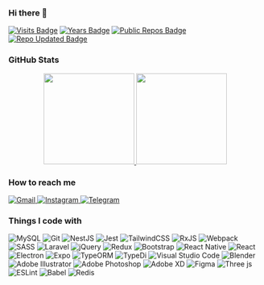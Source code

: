   
### Hi there 👋

[![Visits Badge](https://badges.strrl.dev/visits/alijany/alijany)](https://badges.strrl.dev)
[![Years Badge](https://badges.strrl.dev/years/alijany)](https://badges.strrl.dev)
[![Public Repos Badge](https://badges.strrl.dev/repos/alijany)](https://badges.strrl.dev)
[![Repo Updated Badge](https://badges.strrl.dev/updated/alijany/alijany)](https://badges.strrl.dev)

### GitHub Stats

<p align="center">
  <a href="https://github.com/alijany">
    <img height="180em" 
         src="https://github-readme-stats-eight-theta.vercel.app/api?username=alijany&include_all_commits=true&count_private=true&title_color=367391"/>
    <img height="180em" 
         src="https://github-readme-stats-eight-theta.vercel.app/api/top-langs/?username=alijany&layout=compact&title_color=367391"/>
  </a>
</p>


### How to reach me 

<a href="mailto:mh.alijany@gmil.com">
  <img alt="Gmail" src="https://img.shields.io/badge/Gmail-FF5F5F?style=flat&logo=gmail&logoColor=white" />
</a>
<a href="https://www.instagram.com/ux_tab">
  <img
    alt="Instagram"
    src="https://img.shields.io/badge/Instagram-FF5F5F?logo=instagram&logoColor=white&style=flat"
  />
</a>
<a href="https://t.me/MH_Alijany">
 <img alt="Telegram" src="https://img.shields.io/badge/Telegram-FF5F5F?style=flat&logo=telegram&logoColor=white" />
</a>


### Things I code with

<p>
  <img alt="MySQL" src="https://img.shields.io/badge/mysql-367391?style=flat&logo=mysql&logoColor=white"/>
  <img alt="Git" src="https://img.shields.io/badge/git-367391?style=flat&logo=git&logoColor=white"/>
  <img alt="NestJS" src="https://img.shields.io/badge/nest js-367391?style=flat&logo=nestjs&logoColor=white" />
  <img alt="Jest" src="https://img.shields.io/badge/jest-367391?style=flat&logo=jest&logoColor=white"/>
  <img alt="TailwindCSS" src="https://img.shields.io/badge/tailwindcss-367391?style=flat&logo=tailwind-css&logoColor=white"/>
  <img alt="RxJS" src="https://img.shields.io/badge/rxjs-367391?style=flat&logo=reactivex&logoColor=white" />
  <img alt="Webpack" src="https://img.shields.io/badge/webpack-367391?style=flat&logo=webpack&logoColor=white" />
  <img alt="SASS" src="https://img.shields.io/badge/SASS-367391?style=flat&logo=SASS&logoColor=white"/>
  <img alt="Laravel" src="https://img.shields.io/badge/laravel-367391?style=flat&logo=laravel&logoColor=white"/>
  <img alt="jQuery" src="https://img.shields.io/badge/jquery-367391?style=flat&logo=jquery&logoColor=white"/>
  <img alt="Redux" src="https://img.shields.io/badge/redux-367391?style=flat&logo=redux&logoColor=white"/>
  <img alt="Bootstrap" src="https://img.shields.io/badge/bootstrap-367391?style=flat&logo=bootstrap&logoColor=white"/>
  <img alt="React Native" src="https://img.shields.io/badge/react_native-367391?style=flat&logo=react&logoColor=white"/>
  <img alt="React" src="https://img.shields.io/badge/react-367391?style=flat&logo=react&logoColor=white"/>
  <img alt="Electron" src="https://img.shields.io/badge/electron-367391?style=flat&logo=electron&logoColor=white"/>
  <img alt="Expo" src="https://img.shields.io/badge/expo-367391?style=flat&logo=expo&logoColor=white"/>
  <img alt="TypeORM" src="https://img.shields.io/badge/type orm-367391?style=flat&logo=sqlite&logoColor=white"/>
  <img alt="TypeDi" src="https://img.shields.io/badge/typedi-367391?style=flat&logo=nodered&logoColor=white"/>
  <img alt="Visual Studio Code" src="https://img.shields.io/badge/VS Code-367391?style=flat&logo=visual-studio-code&logoColor=white"/>
  <img alt="Blender" src="https://img.shields.io/badge/blender-367391?style=flat&logo=blender&logoColor=white"/>
  <img alt="Adobe Illustrator" src="https://img.shields.io/badge/adobe Illustrator-367391?style=flat&logo=adobeillustrator&logoColor=white"/>
  <img alt="Adobe Photoshop" src="https://img.shields.io/badge/adobe Photoshop-367391?style=flat&logo=adobephotoshop&logoColor=white"/>
  <img alt="Adobe XD" src="https://img.shields.io/badge/adobe XD-367391?style=flat&logo=adobexd&logoColor=white"/>
  <img alt="Figma" src="https://img.shields.io/badge/figma-367391?style=flat&logo=figma&logoColor=white"/>
  <img alt="Three js" src="https://img.shields.io/badge/three.js-367391?style=flat&logo=threedotjs&logoColor=white"/>
  <img alt="ESLint" src="https://img.shields.io/badge/ESLint-367391?style=flat&logo=eslint&logoColor=white" />
  <img alt="Babel" src="https://img.shields.io/badge/Babel-367391?style=flat&logo=babel&logoColor=white" />
  <img alt="Redis" src="https://img.shields.io/badge/redis-367391?style=flat&logo=redis&logoColor=white"/>
</p>
